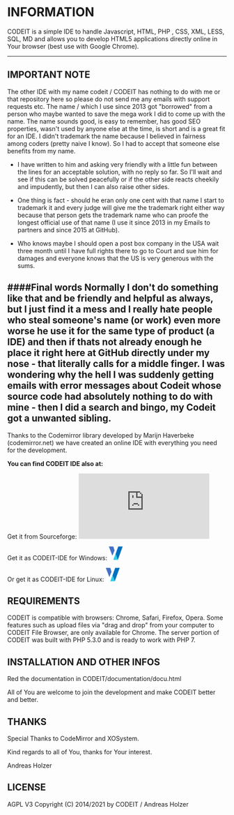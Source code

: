 
# INFORMATION

CODEIT is a simple IDE to handle Javascript, HTML, PHP , CSS, XML, LESS, SQL, MD and allows you to develop HTML5 applications directly online in Your browser (best use with Google Chrome).

---
## IMPORTANT NOTE
The other IDE with my name codeit / CODEIT has nothing to do with me or that repository here so please do not send me any emails with support requests etc. The name / which I use since 2013 got "borrowed" from a person who maybe wanted to save the mega work I did to come up with the name. The name sounds good, is easy to remember, has good SEO properties, wasn't used by anyone else at the time, is short and is a great fit for an IDE. I didn't trademark the name because I believed in fairness among coders (pretty naive I know). So I had to accept that someone else benefits from my name.

- I have written to him and asking very friendly with a little fun between the lines for an acceptable solution, with no reply so far. So I'll wait and see if this can be solved peacefully or if the other side reacts cheekily and impudently, but then I can also raise other sides.

- One thing is fact - should he eran only one cent with that name I start to trademark it and every judge will give me the trademark right either way because that person gets the trademark name who can proofe the longest official use of that name (I use it since 2013 in my Emails to partners and since 2015 at GitHub). 

- Who knows maybe I should open a post box company in the USA wait three month until I have full rights there to go to Court and sue him for damages and everyone knows that the US is very generous with the sums.

####Final words
Normally I don't do something like that and be friendly and helpful as always, but I just find it a mess and I really hate people who steal someone's name (or work) even more worse he use it for the same type of product (a IDE) and then if thats not already enough he place it right here at GitHub directly under my nose - that literally calls for a middle finger. I was wondering why the hell I was suddenly getting emails with error messages about Codeit whose source code had absolutely nothing to do with mine - then I did a search and bingo, my Codeit got a unwanted sibling.
---

Thanks to the Codemirror library developed by Marijn Haverbeke (codemirror.net)
we have created an online IDE with everything you need for the development.  

**You can find CODEIT IDE also at:**

Get it from Sourceforge:
[![Download CODEIT-IDE](https://sourceforge.net/sflogo.php?type=14&group_id=2678760)](https://sourceforge.net/p/codeit-ide/)

Get it as CODEIT-IDE for Windows:
[![Download CODEIT-IDE for Windows](https://github.com/WebCrew/CODEIT-IDE/blob/master/xonworkslogo.png/)](https://www.onworks.net/de/software/windows/app-codeit-ide)

Or get it as CODEIT-IDE for Linux:
[![Download CODEIT-IDE for Linux](https://github.com/WebCrew/CODEIT-IDE/blob/master/xonworkslogo.png/)](https://www.onworks.net/de/software/linux/app-codeit-ide)


## REQUIREMENTS

CODEIT is compatible with browsers: Chrome, Safari, Firefox, Opera.
Some features such as upload files via "drag and drop" from your computer to CODEIT File Browser, are only available for Chrome. The server portion of CODEIT was built with PHP 5.3.0 and is ready to work with PHP 7. 

## INSTALLATION AND OTHER INFOS

Red the documentation in CODEIT/documentation/docu.html

All of You are welcome to join the development and make CODEIT better and better.


## THANKS

Special Thanks to CodeMirror and XOSystem. 

Kind regards to all of You, thanks for Your interest.

Andreas Holzer


## LICENSE

AGPL V3
Copyright (C) 2014/2021 by CODEIT / Andreas Holzer

